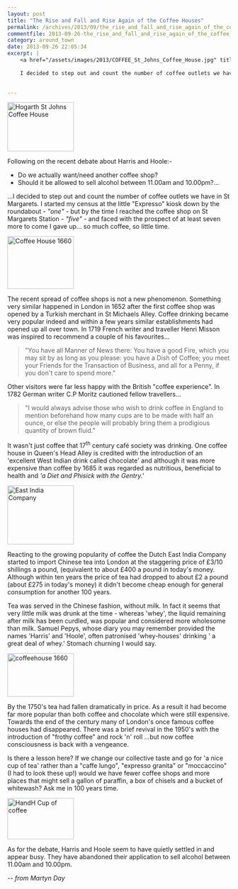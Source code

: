 ```yaml
---
layout: post
title: "The Rise and Fall and Rise Again of the Coffee Houses"
permalink: /archives/2013/09/the_rise_and_fall_and_rise_again_of_the_coffee_hou.html
commentfile: 2013-09-26-the_rise_and_fall_and_rise_again_of_the_coffee_hou
category: around_town
date: 2013-09-26 22:05:34
excerpt: |
    <a href="/assets/images/2013/COFFEE_St_Johns_Coffee_House.jpg" title="See larger version of - Hogarth St Johns Coffee House"><img src="/assets/images/2013/COFFEE_St_Johns_Coffee_House_thumb.jpg" width="150" height="111" alt="Hogarth St Johns Coffee House" class="photo right" /></a>
    
    I decided to step out and count the number of coffee outlets we have in St Margarets. I started my census at the little "Expresso" kiosk down by the roundabout - <em>"one"</em> - but by the time I reached the coffee shop on St Margarets Station - <em>"five"</em> - and faced with the prospect of at least seven more to come I gave up... so much coffee, so little time.
    

---
```


<a href="/assets/images/2013/COFFEE_St_Johns_Coffee_House.jpg" title="See larger version of - Hogarth St Johns Coffee House"><img src="/assets/images/2013/COFFEE_St_Johns_Coffee_House_thumb.jpg" width="150" height="111" alt="Hogarth St Johns Coffee House" class="photo right" /></a>

Following on the recent debate about Harris and Hoole:-

-   Do we actually want/need another coffee shop?
-   Should it be allowed to sell alcohol between 11.00am and 10.00pm?...

...I decided to step out and count the number of coffee outlets we have in St Margarets. I started my census at the little "Expresso" kiosk down by the roundabout - <em>"one"</em> - but by the time I reached the coffee shop on St Margarets Station - <em>"five"</em> - and faced with the prospect of at least seven more to come I gave up... so much coffee, so little time.

<a href="/assets/images/2013/COFFEE_Coffee_House_1660.jpg" title="See larger version of - Coffee House 1660"><img src="/assets/images/2013/COFFEE_Coffee_House_1660_thumb.jpg" width="150" height="119" alt="Coffee House 1660" class="photo right" /></a>

The recent spread of coffee shops is not a new phenomenon. Something very similar happened in London in 1652 after the first coffee shop was opened by a Turkish merchant in St Michaels Alley. Coffee drinking became very popular indeed and within a few years similar establishments had opened up all over town. In 1719 French writer and traveller Henri Misson was inspired to recommend a couple of his favourites...

> "You have all Manner of News there: You have a good Fire, which you may sit by as long as you please: you have a Dish of Coffee; you meet your Friends for the Transaction of Business, and all for a Penny, if you don't care to spend more."

Other visitors were far less happy with the British "coffee experience". In 1782 German writer C.P Moritz cautioned fellow travellers...

> "I would always advise those who wish to drink coffee in England to mention beforehand how many cups are to be made with half an ounce, or else the people will probably bring them a prodigious quantity of brown fluid."

It wasn't just coffee that 17<sup>th</sup> century café society was drinking. One coffee house in Queen's Head Alley is credited with the introduction of an 'excellent West Indian drink called chocolate' and although it was more expensive than coffee by 1685 it was regarded as nutritious, beneficial to health and <em>'a Diet and Phisick with the Gentry.'</em>

<a href="/assets/images/2013/COFFEE_East_India_Company.png" title="See larger version of - East India Company"><img src="/assets/images/2013/COFFEE_East_India_Company_thumb.png" width="150" height="133" alt="East India Company" class=" right" /></a>

Reacting to the growing popularity of coffee the Dutch East India Company started to import Chinese tea into London at the staggering price of £3/10 shillings a pound, (equivalent to about £400 a pound in today's money. Although within ten years the price of tea had dropped to about £2 a pound (about £275 in today's money) it didn't become cheap enough for general consumption for another 100 years.

Tea was served in the Chinese fashion, without milk. In fact it seems that very little milk was drunk at the time - whereas 'whey', the liquid remaining after milk has been curdled, was popular and considered more wholesome than milk. Samuel Pepys, whose diary you may remember provided the names 'Harris' and 'Hoole', often patronised 'whey-houses' drinking ' a great deal of whey.' Stomach churning I would say.

<a href="/assets/images/2013/COFFEE_coffeehouse_1660.jpg" title="See larger version of - coffeehouse 1660"><img src="/assets/images/2013/COFFEE_coffeehouse_1660_thumb.jpg" width="150" height="98" alt="coffeehouse 1660" class="photo right" /></a>

By the 1750's tea had fallen dramatically in price. As a result it had become far more popular than both coffee and chocolate which were still expensive. Towards the end of the century many of London's once famous coffee houses had disappeared. There was a brief revival in the 1950's with the introduction of "frothy coffee" and rock 'n' roll ...but now coffee consciousness is back with a vengeance.

Is there a lesson here? If we change our collective taste and go for 'a nice cup of tea' rather than a "caffe lungo", "expresso granita" or "moccaccino" (I had to look these up!) would we have fewer coffee shops and more places that might sell a gallon of paraffin, a box of chisels and a bucket of whitewash? Ask me in 100 years time.

<div markdown="1" class="box">
<a href="/assets/images/2013/COFFEE_HandH_Cup-of-coffee.jpg" title="See larger version of - HandH Cup of coffee"><img src="/assets/images/2013/COFFEE_HandH_Cup-of-coffee_thumb.jpg" width="150" height="93" alt="HandH Cup of coffee" class="photo left" /></a>

As for the debate, Harris and Hoole seem to have quietly settled in and appear busy. They have abandoned their application to sell alcohol between 11.00am and 10.00pm.

</div>
<cite>-- from Martyn Day</cite>
